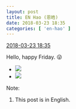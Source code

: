 ```yaml
---
layout: post
title: EN Hao (恩皓)
date: 2018-03-23 18:35
categories: [ 'en-hao' ]
---
```


<div class="weibo-info">
  <a href="https://weibo.com/6346318257/G8Jbm9a47">2018-03-23 18:35</a>
</div>

Hello, happy Friday. :stuck_out_tongue_winking_eye:

<!-- more -->

<ul class="weibo-pic-list-1">
  <li class="weibo-pic">
    <a href="//wx3.sinaimg.cn/mw690/006VuvhTgy1fpmxj83phsj30qo1407mi.jpg"><img src="//wx3.sinaimg.cn/thumb150/006VuvhTgy1fpmxj83phsj30qo1407mi.jpg"/></a>
  </li>
  <li class="weibo-pic">
    <a href="//wx4.sinaimg.cn/mw690/006VuvhTgy1fpmxja078pj30qo140hb9.jpg"><img src="//wx4.sinaimg.cn/thumb150/006VuvhTgy1fpmxja078pj30qo140hb9.jpg"/></a>
  </li>
</ul>

Note:
1. This post is in English.
